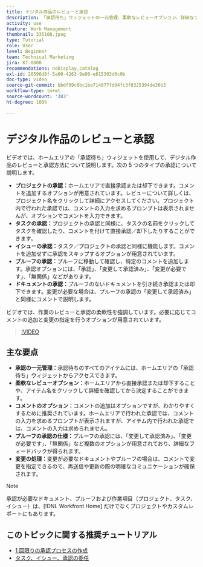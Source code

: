 ```yaml
---
title: デジタル作品のレビューと承認
description: 「承認待ち」ウィジェットの一元管理、柔軟なレビューオプション、詳細なプルーフ承認の選択、明確なコメント機能により、効率的なコミュニケーションと更新を実現し、承認ワークフローを簡素化します。
activity: use
feature: Work Management
thumbnail: 335108.jpeg
type: Tutorial
role: User
level: Beginner
team: Technical Marketing
jira: KT-8808
recommendations: noDisplay,catalog
exl-id: 20596d8f-5a00-4263-9e90-e615303d6c0b
doc-type: video
source-git-commit: bbdf99c6bc1be714077fd94fc3f8325394de36b3
workflow-type: tm+mt
source-wordcount: '383'
ht-degree: 100%

---
```


# デジタル作品のレビューと承認

ビデオでは、ホームエリアの「承認待ち」ウィジェットを使用して、デジタル作品のレビューと承認方法について説明します。次の 5 つのタイプの承認について説明します。

* **プロジェクトの承認：**&#x200B;ホームエリアで直接承認または却下できます。コメントを追加するオプションが用意されています。レビューについて詳しくは、プロジェクト名をクリックして詳細にアクセスしてください。プロジェクト内で行われた承認では、コメントの入力を求めるプロンプトは表示されませんが、オプションでコメントを入力できます。
* **タスクの承認：**&#x200B;プロジェクトの承認と同様に、タスクの名前をクリックしてタスクを確認したり、コメントを付けて直接承認／却下したりすることができます。
* **イシューの承認：**&#x200B;タスク／プロジェクトの承認と同様に機能します。コメントを追加せずに承認をスキップするオプションが用意されています。
* **プルーフの承認：**&#x200B;プルーフに移動して確認し、特定のコメントを追加します。承認オプションには、「承認」、「変更して承認済み」、「変更が必要です」、「無関係」などがあります。
* **ドキュメントの承認：**&#x200B;プルーフのないドキュメントを引き続き承認または却下できます。変更が必要な場合は、プルーフの承認の「変更して承認済み」と同様にコメントで説明します。

ビデオでは、作業のレビューと承認の柔軟性を強調しています。必要に応じてコメントの追加と変更の指定を行うオプションが用意されています。

>[!VIDEO](https://video.tv.adobe.com/v/3444947/?quality=12&learn=on&enablevpops=1&captions=jpn)

## 主な要点

* **承認の一元管理：**&#x200B;承認待ちのすべてのアイテムには、ホームエリアの「承認待ち」ウィジェットからアクセスできます。
* **柔軟なレビューオプション：**&#x200B;ホームエリアから直接承認または却下することや、アイテム名をクリックして詳細を確認してから決定することができます。
* **コメントのオプション：**&#x200B;コメントの追加はオプションですが、わかりやすくするために推奨されています。ホームエリアで行われた承認では、コメントの入力を求めるプロンプトが表示されますが、アイテム内で行われた承認では、コメントの入力は求められません。
* **プルーフの承認の仕様：**&#x200B;プルーフの承認には、「変更して承認済み」、「変更が必要です」、「無関係」など複数のオプションが用意されており、詳細なフィードバックが得られます。
* **変更の処理：**&#x200B;変更が必要なドキュメントやプルーフの場合は、コメントで変更を指定できるので、再送信や更新の際の明確なコミュニケーションが確保されます。


>[!NOTE]
>
>承認が必要なドキュメント、プルーフおよび作業項目（プロジェクト、タスク、イシュー）は、[!DNL Workfront Home] だけでなくプロジェクトやカスタムレポートにもあります。

## このトピックに関する推奨チュートリアル

* [1 回限りの承認プロセスの作成](/help/manage-work/approval-processes-and-milestone-paths/create-a-single-use-approval-process.md)
* [タスク、イシュー、承認の委任](/help/manage-work/approval-processes-and-milestone-paths/delegate-approvals.md)


<!--
learn more URLS
Approving work
Home area for Reviewers
Guides
Home overview for Reviewers
Issue page overview
-->
